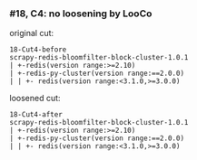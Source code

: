### #18, C4: no loosening by LooCo
original cut:

```
18-Cut4-before
scrapy-redis-bloomfilter-block-cluster-1.0.1
| +-redis(version range:>=2.10)
| +-redis-py-cluster(version range:==2.0.0)
| | +- redis(version range:<3.1.0,>=3.0.0)
```




loosened cut:
```
18-Cut4-after
scrapy-redis-bloomfilter-block-cluster-1.0.1
| +-redis(version range:>=2.10)
| +-redis-py-cluster(version range:==2.0.0)
| | +- redis(version range:<3.1.0,>=3.0.0)
```




